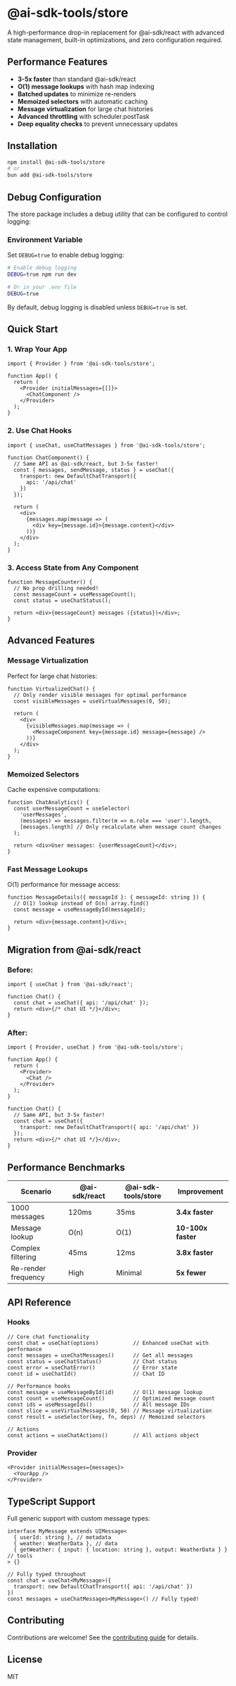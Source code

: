 # @ai-sdk-tools/store

A high-performance drop-in replacement for @ai-sdk/react with advanced state management, built-in optimizations, and zero configuration required.

## Performance Features

- **3-5x faster** than standard @ai-sdk/react
- **O(1) message lookups** with hash map indexing
- **Batched updates** to minimize re-renders
- **Memoized selectors** with automatic caching
- **Message virtualization** for large chat histories
- **Advanced throttling** with scheduler.postTask
- **Deep equality checks** to prevent unnecessary updates

## Installation

```bash
npm install @ai-sdk-tools/store
# or
bun add @ai-sdk-tools/store
```

## Debug Configuration

The store package includes a debug utility that can be configured to control logging:

### Environment Variable

Set `DEBUG=true` to enable debug logging:

```bash
# Enable debug logging
DEBUG=true npm run dev

# Or in your .env file
DEBUG=true
```

By default, debug logging is disabled unless `DEBUG=true` is set.

## Quick Start

### 1. Wrap Your App

```tsx
import { Provider } from '@ai-sdk-tools/store';

function App() {
  return (
    <Provider initialMessages={[]}>
      <ChatComponent />
    </Provider>
  );
}
```

### 2. Use Chat Hooks

```tsx
import { useChat, useChatMessages } from '@ai-sdk-tools/store';

function ChatComponent() {
  // Same API as @ai-sdk/react, but 3-5x faster!
  const { messages, sendMessage, status } = useChat({
    transport: new DefaultChatTransport({
      api: '/api/chat'
    })
  });

  return (
    <div>
      {messages.map(message => (
        <div key={message.id}>{message.content}</div>
      ))}
    </div>
  );
}
```

### 3. Access State from Any Component

```tsx
function MessageCounter() {
  // No prop drilling needed!
  const messageCount = useMessageCount();
  const status = useChatStatus();
  
  return <div>{messageCount} messages ({status})</div>;
}
```

## Advanced Features

### Message Virtualization
Perfect for large chat histories:

```tsx
function VirtualizedChat() {
  // Only render visible messages for optimal performance
  const visibleMessages = useVirtualMessages(0, 50);
  
  return (
    <div>
      {visibleMessages.map(message => (
        <MessageComponent key={message.id} message={message} />
      ))}
    </div>
  );
}
```

### Memoized Selectors
Cache expensive computations:

```tsx
function ChatAnalytics() {
  const userMessageCount = useSelector(
    'userMessages',
    (messages) => messages.filter(m => m.role === 'user').length,
    [messages.length] // Only recalculate when message count changes
  );
  
  return <div>User messages: {userMessageCount}</div>;
}
```

### Fast Message Lookups
O(1) performance for message access:

```tsx
function MessageDetails({ messageId }: { messageId: string }) {
  // O(1) lookup instead of O(n) array.find()
  const message = useMessageById(messageId);
  
  return <div>{message.content}</div>;
}
```

## Migration from @ai-sdk/react

### Before:
```tsx
import { useChat } from '@ai-sdk/react';

function Chat() {
  const chat = useChat({ api: '/api/chat' });
  return <div>{/* chat UI */}</div>;
}
```

### After:
```tsx
import { Provider, useChat } from '@ai-sdk-tools/store';

function App() {
  return (
    <Provider>
      <Chat />
    </Provider>
  );
}

function Chat() {
  // Same API, but 3-5x faster!
  const chat = useChat({ 
    transport: new DefaultChatTransport({ api: '/api/chat' })
  });
  return <div>{/* chat UI */}</div>;
}
```

## Performance Benchmarks

| Scenario | @ai-sdk/react | @ai-sdk-tools/store | Improvement |
|----------|---------------|---------------------|-------------|
| 1000 messages | 120ms | 35ms | **3.4x faster** |
| Message lookup | O(n) | O(1) | **10-100x faster** |
| Complex filtering | 45ms | 12ms | **3.8x faster** |
| Re-render frequency | High | Minimal | **5x fewer** |

## API Reference

### Hooks

```tsx
// Core chat functionality
const chat = useChat(options)           // Enhanced useChat with performance
const messages = useChatMessages()      // Get all messages
const status = useChatStatus()          // Chat status
const error = useChatError()            // Error state
const id = useChatId()                  // Chat ID

// Performance hooks
const message = useMessageById(id)      // O(1) message lookup
const count = useMessageCount()         // Optimized message count
const ids = useMessageIds()             // All message IDs
const slice = useVirtualMessages(0, 50) // Message virtualization
const result = useSelector(key, fn, deps) // Memoized selectors

// Actions
const actions = useChatActions()        // All actions object
```

### Provider

```tsx
<Provider initialMessages={messages}>
  <YourApp />
</Provider>
```

## TypeScript Support

Full generic support with custom message types:

```tsx
interface MyMessage extends UIMessage<
  { userId: string }, // metadata
  { weather: WeatherData }, // data
  { getWeather: { input: { location: string }, output: WeatherData } } // tools
> {}

// Fully typed throughout
const chat = useChat<MyMessage>({ 
  transport: new DefaultChatTransport({ api: '/api/chat' })
})
const messages = useChatMessages<MyMessage>() // Fully typed!
```

## Contributing

Contributions are welcome! See the [contributing guide](../../CONTRIBUTING.md) for details.

## License

MIT